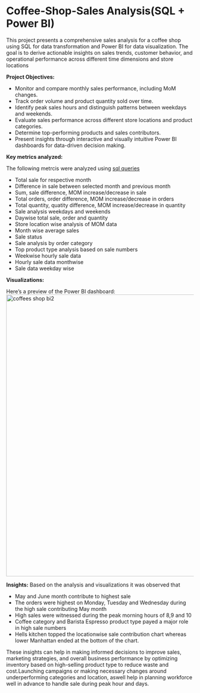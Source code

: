 # Coffee-Shop-Sales Analysis(SQL + Power BI)

This project presents a comprehensive sales analysis for a coffee shop using SQL for data transformation and Power BI for data visualization. The goal is to derive actionable insights on sales trends, customer behavior, and operational performance across different time dimensions and store locations

**Project Objectives:**
- Monitor and compare monthly sales performance, including MoM changes.
- Track order volume and product quantity sold over time.
- Identify peak sales hours and distinguish patterns between weekdays and weekends.
- Evaluate sales performance across different store locations and product categories.
- Determine top-performing products and sales contributors.
- Present insights through interactive and visually intuitive Power BI dashboards for data-driven decision making.

**Key metrics analyzed:**

The following metrcis were analyzed using [sql queries](https://github.com/vkinnark/Coffee-Shop-Sales/blob/main/sql%20queries)
- Total sale for respective month
- Difference in sale between selected month and previous month
- Sum, sale difference, MOM increase/decrease in sale
- Total orders, order difference, MOM increase/decrease in orders
- Total quantity, quatity difference, MOM increase/decrease in quantity
- Sale analysis weekdays and weekends
- Daywise total sale, order and quantity
- Store location wise analysis of MOM data
- Month wise average sales
- Sale status
- Sale analysis by order category
- Top product type analysis based on sale numbers
- Weekwise hourly sale data
- Hourly sale data monthwise
- Sale data weekday wise

**Visualizations:**

Here’s a preview of the Power BI dashboard: 
<img width="950" height="758" alt="coffees shop bi2" src="https://github.com/user-attachments/assets/37288153-a4d5-49ca-ba9a-38cc2fa88700" />

**Insights:**
Based on the analysis and visualizations it was observed that
- May and June month contribute to highest sale
- The orders were highest on Monday, Tuesday and Wednesday during the high sale contributing May month
- High sales were witnessed during the peak morning hours of 8,9 and 10
- Coffee category and Barista Espresso product type payed a major role in high sale numbers
- Hells kitchen topped the locationwise sale contribution chart whereas lower Manhattan ended at the bottom of the chart.

These insights can help in making informed decisions to improve sales, marketing strategies, and overall business performance by optimizing inventory based on high-selling product type to reduce waste and cost.Launching campaigns or making necessary changes around underperforming categories and location, aswell help in planning workforce well in advance to handle sale during peak hour and days.

